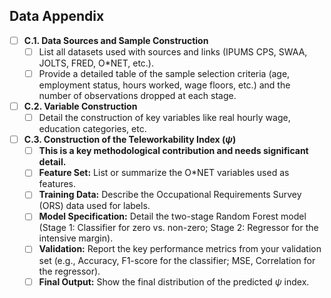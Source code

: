 ## **Data Appendix**

-   [ ] **C.1. Data Sources and Sample Construction**
    -   [ ] List all datasets used with sources and links (IPUMS CPS, SWAA, JOLTS, FRED, O*NET, etc.).
    -   [ ] Provide a detailed table of the sample selection criteria (age, employment status, hours worked, wage floors, etc.) and the number of observations dropped at each stage.
-   [ ] **C.2. Variable Construction**
    -   [ ] Detail the construction of key variables like real hourly wage, education categories, etc.
-   [ ] **C.3. Construction of the Teleworkability Index ($\psi$)**
    -   [ ] **This is a key methodological contribution and needs significant detail.**
    -   [ ] **Feature Set:** List or summarize the O*NET variables used as features.
    -   [ ] **Training Data:** Describe the Occupational Requirements Survey (ORS) data used for labels.
    -   [ ] **Model Specification:** Detail the two-stage Random Forest model (Stage 1: Classifier for zero vs. non-zero; Stage 2: Regressor for the intensive margin).
    -   [ ] **Validation:** Report the key performance metrics from your validation set (e.g., Accuracy, F1-score for the classifier; MSE, Correlation for the regressor).
    -   [ ] **Final Output:** Show the final distribution of the predicted $\psi$ index.